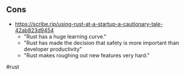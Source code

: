 ## Cons

- https://scribe.rip/using-rust-at-a-startup-a-cautionary-tale-42ab823d9454 
    - "Rust has a huge learning curve."
    - "Rust has made the decision that safety is more important than developer productivity"
    - "Rust makes roughing out new features very hard."

#rust
